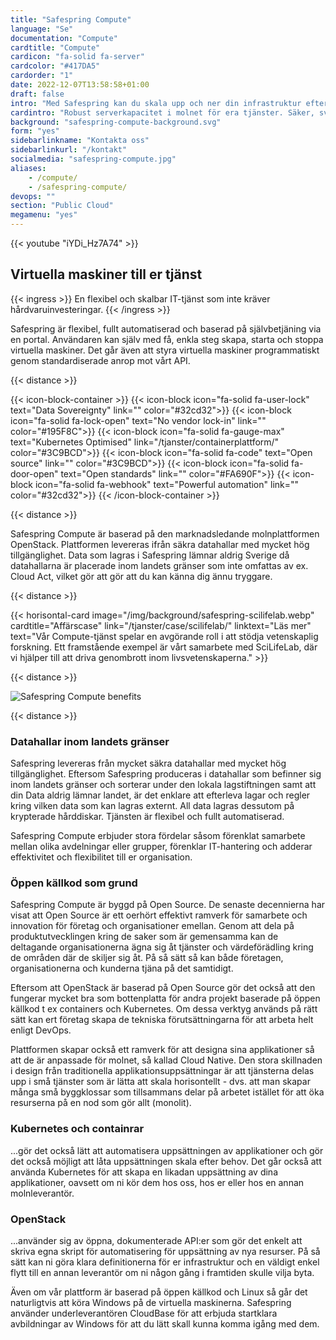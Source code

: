 ```yaml
---
title: "Safespring Compute"
language: "Se"
documentation: "Compute"
cardtitle: "Compute"
cardicon: "fa-solid fa-server"
cardcolor: "#417DA5"
cardorder: "1"
date: 2022-12-07T13:58:58+01:00
draft: false
intro: "Med Safespring kan du skala upp och ner din infrastruktur efter behov. Levereras från säkra datahallar inom landet."
cardintro: "Robust serverkapacitet i molnet för era tjänster. Säker, svensk IaaS."
background: "safespring-compute-background.svg"
form: "yes"
sidebarlinkname: "Kontakta oss"
sidebarlinkurl: "/kontakt"
socialmedia: "safespring-compute.jpg"
aliases:
    - /compute/
    - /safespring-compute/
devops: ""
section: "Public Cloud"
megamenu: "yes"
---
```


{{< youtube "iYDi_Hz7A74" >}}

## Virtuella maskiner till er tjänst

{{< ingress >}}
En flexibel och skalbar IT-tjänst som inte kräver hårdvaruinvesteringar.
{{< /ingress >}}

Safespring är flexibel, fullt automatiserad och baserad på självbetjäning via en portal. Användaren kan själv med få, enkla steg skapa, starta och stoppa virtuella maskiner. Det går även att styra virtuella maskiner programmatiskt genom standardiserade anrop mot vårt API.

{{< distance >}}

{{< icon-block-container >}}
    {{< icon-block icon="fa-solid fa-user-lock" text="Data Sovereignty" link="" color="#32cd32">}}
    {{< icon-block icon="fa-solid fa-lock-open" text="No vendor lock-in" link="" color="#195F8C">}}
    {{< icon-block icon="fa-solid fa-gauge-max" text="Kubernetes Optimised" link="/tjanster/containerplattform/" color="#3C9BCD">}}
    {{< icon-block icon="fa-solid fa-code" text="Open source" link="" color="#3C9BCD">}}
    {{< icon-block icon="fa-solid fa-door-open" text="Open standards" link="" color="#FA690F">}}
    {{< icon-block icon="fa-solid fa-webhook" text="Powerful automation" link="" color="#32cd32">}}
{{< /icon-block-container >}}

{{< distance >}}

Safespring Compute är baserad på den marknadsledande molnplattformen OpenStack. Plattformen levereras ifrån säkra datahallar med mycket hög tillgänglighet. Data som lagras i Safespring lämnar aldrig Sverige då datahallarna är placerade inom landets gränser som inte omfattas av ex. Cloud Act, vilket gör att gör att du kan känna dig ännu tryggare.

{{< distance >}}

{{< horisontal-card image="/img/background/safespring-scilifelab.webp" cardtitle="Affärscase" link="/tjanster/case/scilifelab/" linktext="Läs mer" text="Vår Compute-tjänst spelar en avgörande roll i att stödja vetenskaplig forskning. Ett framstående exempel är vårt samarbete med SciLifeLab, där vi hjälper till att driva genombrott inom livsvetenskaperna." >}}

{{< distance >}}

![Safespring Compute benefits](/img/safespring-compute-central-blocklagring.svg)

{{< distance >}}

### Datahallar inom landets gränser
Safespring levereras från mycket säkra datahallar med mycket hög tillgänglighet. Eftersom Safespring produceras i datahallar som befinner sig inom landets gränser och sorterar under den lokala lagstiftningen samt att din Data aldrig lämnar landet, är det enklare att efterleva lagar och regler kring vilken data som kan lagras externt. All data lagras dessutom på krypterade hårddiskar. Tjänsten är flexibel och fullt automatiserad.

Safespring Compute erbjuder stora fördelar såsom förenklat samarbete mellan olika avdelningar eller grupper, förenklar IT-hantering och adderar effektivitet och flexibilitet till er organisation.

### Öppen källkod som grund
Safespring Compute är byggd på Open Source. De senaste decennierna har visat att Open Source är ett oerhört effektivt ramverk för samarbete och innovation för företag och organisationer emellan. Genom att dela på produktutvecklingen kring de saker som är gemensamma kan de deltagande organisationerna ägna sig åt tjänster och värdeförädling kring de områden där de skiljer sig åt. På så sätt så kan både företagen, organisationerna och kunderna tjäna på det samtidigt.

Eftersom att OpenStack är baserad på Open Source gör det också att den fungerar mycket bra som bottenplatta för andra projekt baserade på öppen källkod t ex containers och Kubernetes. Om dessa verktyg används på rätt sätt kan ert företag skapa de tekniska förutsättningarna för att arbeta helt enligt DevOps.

Plattformen skapar också ett ramverk för att designa sina applikationer så att de är anpassade för molnet, så kallad Cloud Native. Den stora skillnaden i design från traditionella applikationsuppsättningar är att tjänsterna delas upp i små tjänster som är lätta att skala horisontellt - dvs. att man skapar många små byggklossar som tillsammans delar på arbetet istället för att öka resurserna på en nod som gör allt (monolit).

### Kubernetes och containrar
 ...gör det också lätt att automatisera uppsättningen av applikationer  och gör det också möjligt att låta uppsättningen skala efter behov. Det går också att använda Kubernetes för att skapa en likadan uppsättning av dina applikationer, oavsett om ni kör dem hos oss, hos er eller hos en annan molnleverantör.

### OpenStack
...använder sig av öppna, dokumenterade API:er som gör det enkelt att skriva egna skript för automatisering för uppsättning av nya resurser. På så sätt kan ni göra klara definitionerna för er infrastruktur och en väldigt enkel flytt till en annan leverantör om ni någon gång i framtiden skulle vilja byta.

Även om vår plattform är baserad på öppen källkod och Linux så går det naturligtvis att köra Windows på de virtuella maskinerna. Safespring använder underleverantören CloudBase för att erbjuda startklara avbildningar av Windows för att du lätt skall kunna komma igång med dem.
